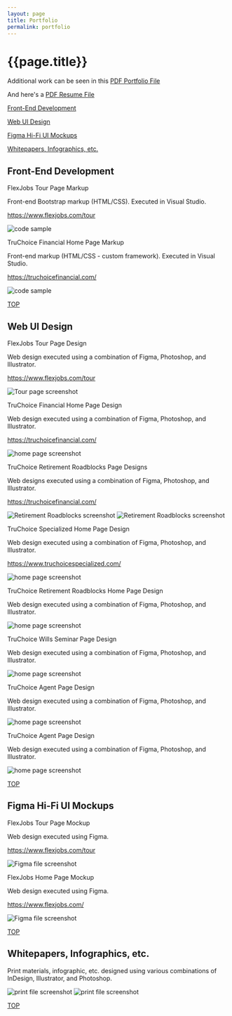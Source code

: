 ```yaml
---
layout: page
title: Portfolio
permalink: portfolio
---
```


<div class="container w-full md:max-w-8xl mx-auto" id="top">
  <div class="flex flex-wrap text-sm">
    <div class="w-full">
      <div class="bg-white border shadow-md p-3 md:py-5 md:px-10 h-full">
      <h1 class="uppercase text-center font-semibold text-gray-500 text-lg mb-5">{{page.title}}</h1>
        <p class="text-center mb-2">Additional work can be seen in this <a class="font-semibold text-amber-500 hover:text-amber-600 underline decoration-amber-200 underline-offset-2" href="{{site.baseurl}}/assets/files/peavy-portfolio-xsmall-edited.pdf" target="_blank">PDF Portfolio File<i class="fa-solid fa-up-right-from-square fa-sm text-gray-400 ms-1"></i></a></p>
        <p class="text-center mb-10">And here's a <a class="font-semibold text-amber-500 hover:text-amber-600 underline decoration-amber-200 underline-offset-2" href="{{site.baseurl}}/assets/files/Barry-Peavy-resume-24.pdf" target="_blank">PDF Resume File<i class="fa-solid fa-up-right-from-square fa-sm text-gray-400 ms-1"></i></a></p>
      <div class="grid grid-cols-12 gap-x-4 gap-y-2 md:gap-y-12">
        <div class="col-start-1 col-end-12 md:col-start-1 md:col-end-4 md:border-e">
          <p class="font-semibold mb-3"><a class="text-amber-500 hover:text-amber-600 underline decoration-amber-200 underline-offset-2" href="#pf-development">Front-End Development <i class="fa-solid fa-arrow-right"></i></a></p>
          <p class="font-semibold mb-3"><a class="text-amber-500 hover:text-amber-600 underline decoration-amber-200 underline-offset-2" href="#pf-web-design">Web UI Design <i class="fa-solid fa-arrow-right"></i></a></p>
          <p class="font-semibold mb-3"><a class="text-amber-500 hover:text-amber-600 underline decoration-amber-200 underline-offset-2" href="#pf-figma-mocks">Figma Hi-Fi UI Mockups <i class="fa-solid fa-arrow-right"></i></a></p>
          <p class="font-semibold mb-3"><a class="text-amber-500 hover:text-amber-600 underline decoration-amber-200 underline-offset-2" href="#pf-print-graphics">Whitepapers, Infographics, etc. <i class="fa-solid fa-arrow-right"></i></a></p>
        </div> <!-- left -->
        <div class="col-start-1 col-end-12 md:col-start-4 md:col-end-12">
          <h2 class="uppercase font-semibold text-gray-500 text-lg mb-5" id="pf-develpment">Front-End Development</h2>
          <p class="font-semibold mb-0.5">FlexJobs Tour Page Markup</p>
          <p class="mb-0.5">Front-end Bootstrap markup (HTML/CSS). Executed in Visual Studio.</p>
          <p class="text-xs mb-2"><a class="text-amber-500 hover:text-amber-600 underline decoration-amber-200 underline-offset-2" href="https://www.flexjobs.com/tour" target="_blank">https://www.flexjobs.com/tour<i class="fa-solid fa-up-right-from-square fa-sm text-gray-400 ms-1"></i></a></p>
<div class="flex items-center justify-center p-3 rounded bg-pattern-bp">
  <div class="w-11/12 mx-auto">
      <img class="object-cover object-center" src="{{site.baseurl}}/assets/img/code-fj-tour.png" alt="code sample" aria-hidden="true" loading="lazy" />
  </div>
</div>          
          <!-- <img class="object-cover mx-auto mb-6" src="{{site.baseurl}}/assets/img/code-fj-tour.png" alt="code sample" aria-hidden="true" loading="lazy"> -->
          <p class="font-semibold mb-0.5">TruChoice Financial Home Page Markup</p>
          <p class="mb-0.5">Front-end markup (HTML/CSS - custom framework). Executed in Visual Studio.</p>
          <p class="text-xs mb-2"><a class="text-amber-500 hover:text-amber-600 underline decoration-amber-200 underline-offset-2" href="https://truchoicefinancial.com/" target="_blank">https://truchoicefinancial.com/<i class="fa-solid fa-up-right-from-square fa-sm text-gray-400 ms-1"></i></a></p>
          <img class="object-cover mx-auto mb-6" src="{{site.baseurl}}/assets/img/code-tcf-home.png" alt="code sample" aria-hidden="true" loading="lazy"> 
          <p class="text-xs text-right mb-0.5"><a class="font-semibold text-amber-500 hover:text-amber-600" href="#top">TOP<i class="fa-solid fa-arrow-turn-up fa-sm ms-1"></i></a></p>
          <h2 class="uppercase font-semibold text-gray-500 text-lg mb-5" id="pf-web-design">Web UI Design</h2>
          <p class="font-semibold mb-0.5">FlexJobs Tour Page Design</p>
          <p class="mb-0.5">Web design executed using a combination of Figma, Photoshop, and Illustrator.</p>
          <p class="text-xs mb-2"><a class="text-amber-500 hover:text-amber-600 underline decoration-amber-200 underline-offset-2" href="https://www.flexjobs.com/tour" target="_blank">https://www.flexjobs.com/tour<i class="fa-solid fa-up-right-from-square fa-sm text-gray-400 ms-1"></i></a></p>
          <img class="object-cover mx-auto mb-6 shadow-md" src="{{site.baseurl}}/assets/img/ss-fj-tour.png" alt="Tour page screenshot" aria-hidden="true" loading="lazy">  
          <p class="font-semibold mb-0.5">TruChoice Financial Home Page Design</p>
          <p class="mb-0.5">Web design executed using a combination of Figma, Photoshop, and Illustrator.</p>
          <p class="text-xs mb-2"><a class="text-amber-500 hover:text-amber-600 underline decoration-amber-200 underline-offset-2" href="https://truchoicefinancial.com/" target="_blank">https://truchoicefinancial.com/<i class="fa-solid fa-up-right-from-square fa-sm text-gray-400 ms-1"></i></a></p>
          <img class="object-cover mx-auto mb-6" src="{{site.baseurl}}/assets/img/ss-tcf-home.png" alt="home page screenshot" aria-hidden="true" loading="lazy"> 
          <p class="font-semibold mb-0.5">TruChoice Retirement Roadblocks Page Designs</p>
          <p class="mb-2">Web designs executed using a combination of Figma, Photoshop, and Illustrator.</p>
          <p class="text-xs mb-2 hidden"><a class="text-amber-500 hover:text-amber-600 underline decoration-amber-200 underline-offset-2" href="https://truchoicefinancial.com/" target="_blank">https://truchoicefinancial.com/<i class="fa-solid fa-up-right-from-square fa-sm text-gray-400 ms-1"></i></a></p>
          <img class="object-cover mx-auto mb-6 shadow-md" src="{{site.baseurl}}/assets/img/ss-retirementroadblocks.png" alt="Retirement Roadblocks screenshot" aria-hidden="true" loading="lazy"> 
          <img class="object-cover mx-auto mb-6 shadow-md" src="{{site.baseurl}}/assets/img/ss-retirementroadblocks2.png" alt="Retirement Roadblocks screenshot" aria-hidden="true" loading="lazy">
          <p class="font-semibold mb-0.5">TruChoice Specialized Home Page Design</p>
          <p class="mb-0.5">Web design executed using a combination of Figma, Photoshop, and Illustrator.</p>
          <p class="text-xs mb-2"><a class="text-amber-500 hover:text-amber-600 underline decoration-amber-200 underline-offset-2" href="https://truchoicefinancial.com/" target="_blank">https://www.truchoicespecialized.com/<i class="fa-solid fa-up-right-from-square fa-sm text-gray-400 ms-1"></i></a></p>
          <img class="object-cover mx-auto mb-6 shadow-md" src="{{site.baseurl}}/assets/img/ss-truchoicespecialized.jpg" alt="home page screenshot" aria-hidden="true" loading="lazy">
          <p class="font-semibold mb-0.5">TruChoice Retirement Roadblocks Home Page Design</p>
          <p class="mb-2">Web design executed using a combination of Figma, Photoshop, and Illustrator.</p>
          <img class="object-cover mx-auto mb-6" src="{{site.baseurl}}/assets/img/ss-myretirementroadblocks.png" alt="home page screenshot" aria-hidden="true" loading="lazy"> 
          <p class="font-semibold mb-0.5">TruChoice Wills Seminar Page Design</p>
          <p class="mb-2">Web design executed using a combination of Figma, Photoshop, and Illustrator.</p>
          <img class="object-cover mx-auto mb-6" src="{{site.baseurl}}/assets/img/ss-wills.jpg" alt="home page screenshot" aria-hidden="true" loading="lazy"> 
          <p class="font-semibold mb-0.5">TruChoice Agent Page Design</p>
          <p class="mb-2">Web design executed using a combination of Figma, Photoshop, and Illustrator.</p>
          <img class="object-cover mx-auto mb-6" src="{{site.baseurl}}/assets/img/ss-cantrell.jpg" alt="home page screenshot" aria-hidden="true" loading="lazy"> 
          <p class="font-semibold mb-0.5">TruChoice Agent Page Design</p>
          <p class="mb-2">Web design executed using a combination of Figma, Photoshop, and Illustrator.</p>
          <img class="object-cover mx-auto mb-6" src="{{site.baseurl}}/assets/img/ss-ruhle.jpg" alt="home page screenshot" aria-hidden="true" loading="lazy"> 
          <p class="text-xs text-right mb-0.5"><a class="font-semibold text-amber-500 hover:text-amber-600" href="#top">TOP<i class="fa-solid fa-arrow-turn-up fa-sm ms-1"></i></a></p>
          <h2 class="uppercase font-semibold text-gray-500 text-lg mb-5" id="pf-figma-mocks">Figma Hi-Fi UI Mockups</h2>
          <p class="font-semibold mb-0.5">FlexJobs Tour Page Mockup</p>
          <p class="mb-0.5">Web design executed using Figma.</p>
          <p class="text-xs mb-2"><a class="text-amber-500 hover:text-amber-600 underline decoration-amber-200 underline-offset-2" href="https://www.flexjobs.com/tour" target="_blank">https://www.flexjobs.com/tour<i class="fa-solid fa-up-right-from-square fa-sm text-gray-400 ms-1"></i></a></p>
          <img class="object-cover mx-auto mb-6 shadow-md" src="{{site.baseurl}}/assets/img/ss-fj-tour-figma.png" alt="Figma file screenshot" aria-hidden="true" loading="lazy">
          <p class="font-semibold mb-0.5">FlexJobs Home Page Mockup</p>
          <p class="mb-0.5">Web design executed using Figma.</p>
          <p class="text-xs mb-2"><a class="text-amber-500 hover:text-amber-600 underline decoration-amber-200 underline-offset-2" href="https://www.flexjobs.com/" target="_blank">https://www.flexjobs.com/<i class="fa-solid fa-up-right-from-square fa-sm text-gray-400 ms-1"></i></a></p>
          <img class="object-cover mx-auto mb-6 shadow-md" src="{{site.baseurl}}/assets/img/ss-fj-home-figma.png" alt="Figma file screenshot" aria-hidden="true" loading="lazy">
          <p class="text-xs text-right mb-0.5"><a class="font-semibold text-amber-500 hover:text-amber-600" href="#top">TOP<i class="fa-solid fa-arrow-turn-up fa-sm ms-1"></i></a></p>
          <h2 class="uppercase font-semibold text-gray-500 text-lg mb-5" id="pf-print-graphics">Whitepapers, Infographics, etc.</h2>
          <p class="mb-2">Print materials, infographic, etc. designed using various combinations of InDesign, Illustrator, and Photoshop.</p>
          <img class="object-cover mx-auto mb-6 shadow-md" src="{{site.baseurl}}/assets/img/print-tc-01.png" alt="print file screenshot" aria-hidden="true" loading="lazy">
          <img class="object-cover mx-auto mb-6 shadow-md" src="{{site.baseurl}}/assets/img/print-tc-02.png" alt="print file screenshot" aria-hidden="true" loading="lazy">
          <p class="text-xs text-right mb-2"><a class="font-semibold text-amber-500 hover:text-amber-600" href="#top">TOP<i class="fa-solid fa-arrow-turn-up fa-sm ms-1"></i></a></p>
        </div> <!-- right -->
      </div> <!-- grid -->
      </div> <!-- bg-white -->
    </div> <!-- w-full -->
  </div> <!-- flex -->
</div> <!-- container -->